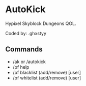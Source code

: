 # AutoKick

Hypixel Skyblock Dungeons QOL.

Coded by: .ghxstyy

## Commands

- /ak or /autokick
- /pf help
- /pf blacklist (add/remove) [user]
- /pf whitelist (add/remove) [user]


